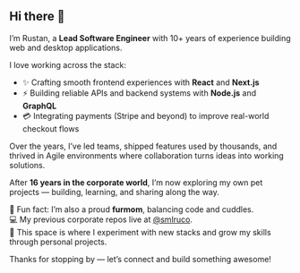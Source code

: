 ## Hi there 👋

I’m Rustan, a **Lead Software Engineer** with 10+ years of experience building web and desktop applications.  

I love working across the stack:
- ✨ Crafting smooth frontend experiences with **React** and **Next.js**  
- ⚡ Building reliable APIs and backend systems with **Node.js** and **GraphQL**  
- 💳 Integrating payments (Stripe and beyond) to improve real-world checkout flows  

Over the years, I’ve led teams, shipped features used by thousands, and thrived in Agile environments where collaboration turns ideas into working solutions.  

After **16 years in the corporate world**, I’m now exploring my own pet projects — building, learning, and sharing along the way.  

🐾 Fun fact: I’m also a proud **furmom**, balancing code and cuddles.  
💻 My previous corporate repos live at [@smlruco](https://github.com/smlruco).  
🚀 This space is where I experiment with new stacks and grow my skills through personal projects.  

Thanks for stopping by — let’s connect and build something awesome!  

